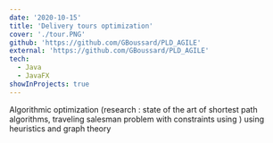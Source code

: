```yaml
---
date: '2020-10-15'
title: 'Delivery tours optimization'
cover: './tour.PNG'
github: 'https://github.com/GBoussard/PLD_AGILE'
external: 'https://github.com/GBoussard/PLD_AGILE'
tech:
  - Java
  - JavaFX
showInProjects: true
---
```


Algorithmic optimization (research : state of the art of shortest path algorithms, traveling salesman problem
with constraints using ) using heuristics and graph theory
